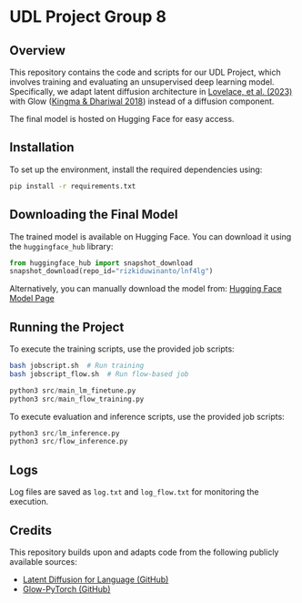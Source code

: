 # UDL Project Group 8

## Overview
This repository contains the code and scripts for our UDL Project, which involves training and evaluating an unsupervised deep learning model. Specifically, we adapt latent diffusion architecture in [Lovelace, et al. (2023)](https://arxiv.org/abs/2212.09462) with Glow ([Kingma & Dhariwal 2018](https://arxiv.org/abs/1807.03039)) instead of a diffusion component.

The final model is hosted on Hugging Face for easy access.

## Installation
To set up the environment, install the required dependencies using:

```bash
pip install -r requirements.txt
```

## Downloading the Final Model
The trained model is available on Hugging Face. You can download it using the `huggingface_hub` library:

```python
from huggingface_hub import snapshot_download
snapshot_download(repo_id="rizkiduwinanto/lnf4lg")
```

Alternatively, you can manually download the model from: [Hugging Face Model Page](https://huggingface.co/rizkiduwinanto/lnf4lg)

## Running the Project
To execute the training scripts, use the provided job scripts:

```bash 
bash jobscript.sh  # Run training
bash jobscript_flow.sh  # Run flow-based job
```

```python
python3 src/main_lm_finetune.py
python3 src/main_flow_training.py
```

To execute evaluation and inference scripts, use the provided job scripts:
```python
python3 src/lm_inference.py
python3 src/flow_inference.py
```
## Logs
Log files are saved as `log.txt` and `log_flow.txt` for monitoring the execution.

## Credits

This repository builds upon and adapts code from the following publicly available sources:


- [Latent Diffusion for Language (GitHub)](https://github.com/justinlovelace/latent-diffusion-for-language)
- [Glow-PyTorch (GitHub)](https://github.com/rosinality/glow-pytorch)
